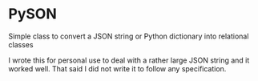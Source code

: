 # PySON
Simple class to convert a JSON string or Python dictionary into relational classes

I wrote this for personal use to deal with a rather large JSON string and it worked well.  That said I did not write it to follow any specification.

